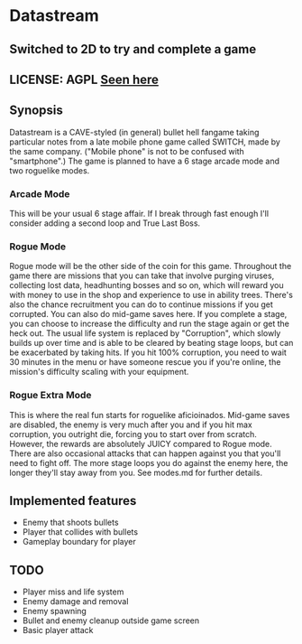# Datastream
 Switched to 2D to try and complete a game
-----
LICENSE: AGPL [Seen here](https://www.gnu.org/licenses/agpl-3.0.en.html#license-text)
-----
## Synopsis

Datastream is a CAVE-styled (in general) bullet hell fangame taking particular notes from a late mobile phone game called SWITCH, made by the same company. ("Mobile phone" is not to be confused with "smartphone".)
The game is planned to have a 6 stage arcade mode and two roguelike modes.

### Arcade Mode
This will be your usual 6 stage affair. If I break through fast enough I'll consider adding a second loop and True Last Boss.
### Rogue Mode
Rogue mode will be the other side of the coin for this game. Throughout the game there are missions that you can take that involve purging viruses, collecting lost data, headhunting bosses and so on, which will reward you with money to use in the shop and experience to use in ability trees. There's also the chance recruitment you can do to continue missions if you get corrupted. You can also do mid-game saves here. If you complete a stage, you can choose to increase the difficulty and run the stage again or get the heck out.
The usual life system is replaced by "Corruption", which slowly builds up over time and is able to be cleared by beating stage loops, but can be exacerbated by taking hits. If you hit 100% corruption, you need to wait 30 minutes in the menu or have someone rescue you if you're online, the mission's difficulty scaling with your equipment.
### Rogue Extra Mode
This is where the real fun starts for roguelike aficioinados. Mid-game saves are disabled, the enemy is very much after you and if you hit max corruption, you outright die, forcing you to start over from scratch. However, the rewards are absolutely JUICY compared to Rogue mode. There are also occasional attacks that can happen against you that you'll need to fight off. The more stage loops you do against the enemy here, the longer they'll stay away from you.
See modes.md for further details.

## Implemented features
* Enemy that shoots bullets
* Player that collides with bullets
* Gameplay boundary for player

## TODO
* Player miss and life system
* Enemy damage and removal
* Enemy spawning
* Bullet and enemy cleanup outside game screen
* Basic player attack
